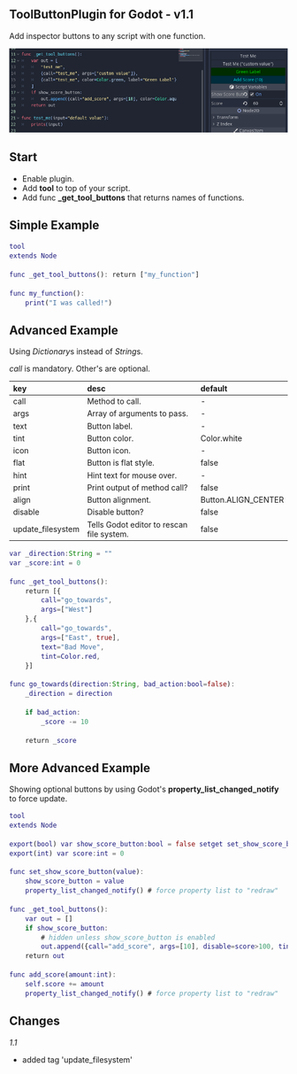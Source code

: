 
## ToolButtonPlugin for Godot - v1.1

Add inspector buttons to any script with one function.

![ReadMe](readme/preview.png "Preview")

## Start

- Enable plugin.
- Add **tool** to top of your script.
- Add func **_get_tool_buttons** that returns names of functions.


## Simple Example

```gd
tool
extends Node

func _get_tool_buttons(): return ["my_function"]

func my_function():
    print("I was called!")
```

## Advanced Example

Using *Dictionary*s instead of *String*s.

*call* is mandatory. Other's are optional.

|key    |desc                           |default              |
|:------|:------------------------------|:--------------------|
|call   | Method to call.               | - |
|args   | Array of arguments to pass.   | - |
|text   | Button label.                 | - |
|tint   | Button color.                 | Color.white |
|icon   | Button icon.                  | -
|flat   | Button is flat style.         | false |
|hint   | Hint text for mouse over.     | - |
|print  | Print output of method call?  | false |
|align  | Button alignment.             | Button.ALIGN_CENTER |
|disable| Disable button?               | false |
|update_filesystem| Tells Godot editor to rescan file system. | false |

```gd
var _direction:String = ""
var _score:int = 0

func _get_tool_buttons():
    return [{
        call="go_towards",
        args=["West"]
    },{
        call="go_towards",
        args=["East", true],
        text="Bad Move",
        tint=Color.red,
    }]

func go_towards(direction:String, bad_action:bool=false):
    _direction = direction
    
    if bad_action:
        _score -= 10
    
    return _score
```

## More Advanced Example

Showing optional buttons by using Godot's **property_list_changed_notify** to force update.

```gd
tool
extends Node

export(bool) var show_score_button:bool = false setget set_show_score_button
export(int) var score:int = 0

func set_show_score_button(value):
	show_score_button = value
	property_list_changed_notify() # force property list to "redraw"

func _get_tool_buttons():
    var out = []
	if show_score_button:
        # hidden unless show_score_button is enabled
		out.append({call="add_score", args=[10], disable=score>100, tint=Color.aqua})
	return out

func add_score(amount:int):
	self.score += amount
	property_list_changed_notify() # force property list to "redraw"

```

## Changes

*1.1*

- added tag 'update_filesystem'
